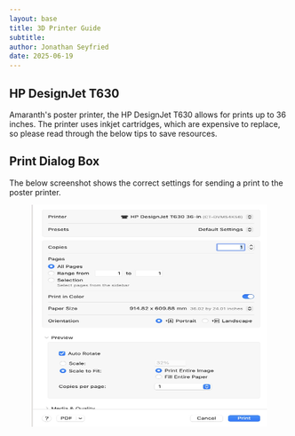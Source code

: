 ```yaml
---
layout: base
title: 3D Printer Guide
subtitle: 
author: Jonathan Seyfried
date: 2025-06-19
---
```



<h2>HP DesignJet T630</h2>

Amaranth's poster printer, the HP DesignJet T630 allows for prints up to 36 inches. 
The printer uses inkjet cartridges, which are expensive to replace, so please read through the below tips to save resources. 

<h2>Print Dialog Box</h2>

The below screenshot shows the correct settings for sending a print to the poster printer.
<figure>
    <img src="assets/bg-images/poster-print-dialog.jpg"
         alt="A screenshot of the correct settings for a poster print." class="img-left" width="700" height="400">
</figure><br><br>

<br><br><br><br><br>
